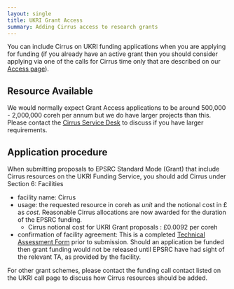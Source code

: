 ```yaml
---
layout: single
title: UKRI Grant Access
summary: Adding Cirrus access to research grants
---
```


You can include Cirrus on UKRI funding applications when you are applying for funding (if you already have an active grant then you should consider applying via one of the calls for Cirrus time only that are described
on our [Access page](../)).

## Resource Available

We would normally expect Grant Access applications to be around 500,000 - 2,000,000 coreh per annum but we do have larger projects than this. Please contact the [Cirrus Service Desk](../../user-support/) to discuss if you have larger requirements.

## Application procedure

When submitting proposals to EPSRC Standard Mode (Grant) that include Cirrus resources on the UKRI Funding Service, you should add Cirrus  under Section 6: Facilities

- facility name: Cirrus
- usage: the requested resource in coreh as *unit* and the notional cost in £ as *cost*. Reasonable Cirrus allocations are
now awarded for the duration of the EPSRC funding. 
   - Cirrus notional cost for UKRI Grant proposals : £0.0092 per coreh
- confirmation of facility agreement: This is a completed [Technical Assessment Form](../Cirrus-TA-Grant-form.docx) prior to submission.  Should an application be funded then grant funding would not be released until EPSRC have had sight of the relevant TA, as provided by the facility. 

For other grant schemes, please contact the funding call contact listed on the UKRI call page to discuss how Cirrus resources should be added.

